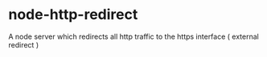 node-http-redirect
==================

A node server which redirects all http traffic to the https interface ( external redirect )